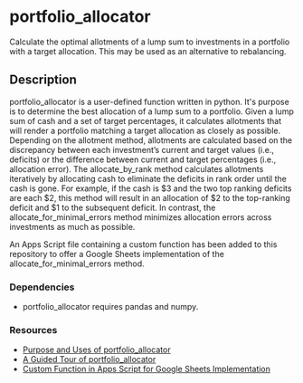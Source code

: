 # portfolio_allocator

Calculate the optimal allotments of a lump sum to investments in a portfolio with a target allocation.  This may be used as an alternative to rebalancing.

## Description

portfolio_allocator is a user-defined function written in python.  It's purpose is to determine the best allocation of a lump sum to a portfolio.  Given a lump sum of cash and a set of target percentages, it calculates allotments that will render a portfolio matching a target allocation as closely as possible.  Depending on the allotment method, allotments are calculated based on the discrepancy between each investment’s current and target values (i.e., deficits) or the difference between current and target percentages (i.e., allocation error).  The allocate_by_rank method calculates allotments iteratively by allocating cash to eliminate the deficits in rank order until the cash is gone.  For example, if the cash is $3 and the two top ranking deficits are each $2, this method will result in an allocation of $2 to the top-ranking deficit and $1 to the subsequent deficit.  In contrast, the allocate_for_minimal_errors method minimizes allocation errors across investments as much as possible.  

An Apps Script file containing a custom function has been added to this repository to offer a Google Sheets implementation of the allocate_for_minimal_errors method.


### Dependencies

* portfolio_allocator requires pandas and numpy.

### Resources

* [Purpose and Uses of portfolio_allocator](purpose_and_uses.md)
* [A Guided Tour of portfolio_allocator](portfolio_allocator_tour.ipynb)
* [Custom Function in Apps Script for Google Sheets Implementation](allotment_calculator_custom_function.gs)
